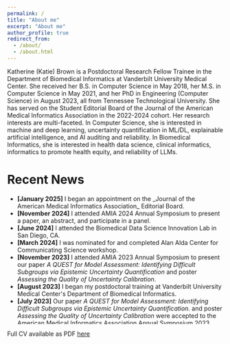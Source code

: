 ```yaml
---
permalink: /
title: "About me"
excerpt: "About me"
author_profile: true
redirect_from: 
  - /about/
  - /about.html
---
```


Katherine (Katie) Brown is a Postdoctoral Research Fellow Trainee in the Department of Biomedical Informatics at Vanderbilt University Medical Center. She received her B.S. in Computer Science in May 2018, her M.S. in Computer Science in May 2021, and her PhD in Engineering (Computer Science) in August 2023, all from Tennessee Technological University. She has served on the Student Editorial Board of the Journal of the American Medical Informatics Association in the 2022-2024 cohort. Her research interests are multi-faceted. In Computer Science, she is interested in machine and deep learning, uncertainty quantification in ML/DL, explainable artificial intelligence, and AI auditing and reliability. In Biomedical Informatics, she is interested in health data science, clinical informatics, informatics to promote health equity, and reliability of LLMs.

Recent News
======
<ul style="width: auto; height: 300px; overflow: auto">
  <li><b>[January 2025]</b> I began an appointment on the _Journal of the American Medical Informatics Association_ Editorial Board. </li>
  <li><b>[November 2024]</b> I attended AMIA 2024 Annual Symposium to present a paper, an abstract, and participate in a panel. </li>
  <li><b>[June 2024]</b> I attended the Biomedical Data Science Innovation Lab in San Diego, CA. </li>
  <li><b>[March 2024]</b> I was nominated for and completed Alan Alda Center for Communicating Science workshop.</li>
  <li><b>[November 2023]</b> I attended AMIA 2023 Annual Symposium to present our paper <i>A QUEST for Model Assessment: Identifying Difficult Subgroups via Epistemic Uncertainty Quantification</i> and poster <i>Assessing the Quality of Uncertainty Calibration</i>.</li>
  <li><b>[August 2023]</b> I began my postdoctoral training at Vanderbilt University Medical Center's Department of Biomedical Informatics.</li>
  <li> <b>[July 2023]</b> Our paper <i>A QUEST for Model Assessment: Identifying Difficult Subgroups via Epistemic Uncertainty Quantification.</i> and poster <i>Assessing the Quality of Uncertainty Calibration</i> were accepted to the American Medical Informatics Association Annual Symposium 2023.</li>
  <li> <b>[July 2023]</b> I sucessfully defended my dissertation <i>Evaluating, Explaining, AND Utilizing Model Uncertainty in High-Performing, Opaque Machine Learning Models</i> and graduated with my PhD in Engineering (Computer Science).</li>
</ul>

Full CV available as PDF <a href="/files/CV.pdf">here</a>
